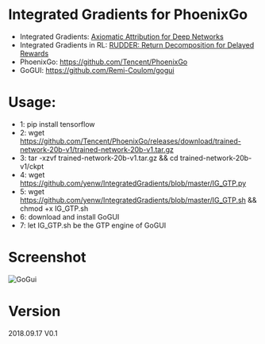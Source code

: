 # Integrated Gradients for PhoenixGo
* Integrated Gradients: [Axiomatic Attribution for Deep Networks](https://arxiv.org/abs/1703.01365)
* Integrated Gradients in RL: [RUDDER: Return Decomposition for Delayed Rewards](https://arxiv.org/abs/1806.17857)
* PhoenixGo: https://github.com/Tencent/PhoenixGo
* GoGUI: https://github.com/Remi-Coulom/gogui

# Usage:
* 1: pip install tensorflow
* 2: wget https://github.com/Tencent/PhoenixGo/releases/download/trained-network-20b-v1/trained-network-20b-v1.tar.gz 
* 3: tar -xzvf trained-network-20b-v1.tar.gz && cd trained-network-20b-v1/ckpt
* 4: wget https://github.com/yenw/IntegratedGradients/blob/master/IG_GTP.py
* 5: wget https://github.com/yenw/IntegratedGradients/blob/master/IG_GTP.sh && chmod +x IG_GTP.sh
* 6: download and install GoGUI
* 7: let IG_GTP.sh be the GTP engine of GoGUI

# Screenshot
![GoGui](../master/IG.png?raw=true)

# Version
2018.09.17 V0.1
